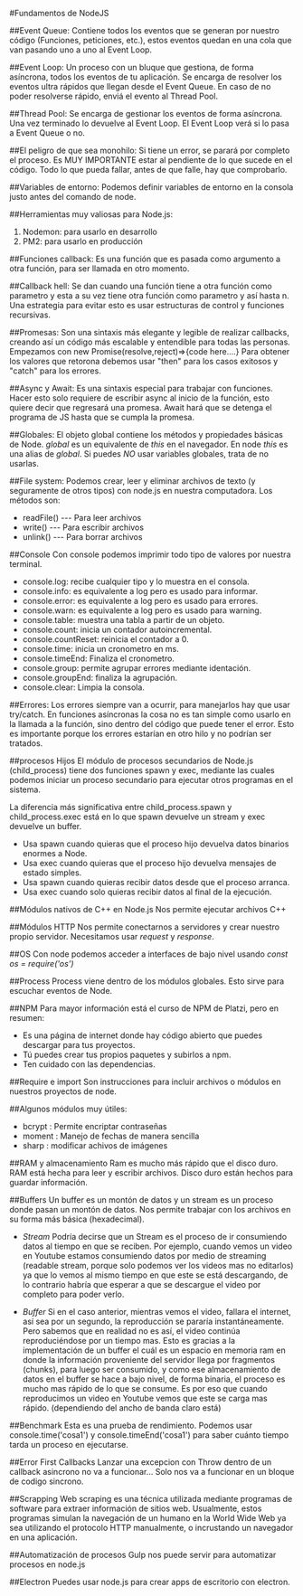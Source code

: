 #Fundamentos de NodeJS

##Event Queue:
Contiene todos los eventos que se generan por nuestro código (Funciones, peticiones, etc.), estos eventos quedan en una cola que van pasando uno a uno al Event Loop.

##Event Loop:
Un proceso con un bluque que gestiona, de forma asíncrona, todos los eventos de tu aplicación.
Se encarga de resolver los eventos ultra rápidos que llegan desde el Event Queue. En caso de no poder resolverse rápido, enviá el evento al Thread Pool.

##Thread Pool:
Se encarga de gestionar los eventos de forma asíncrona. Una vez terminado lo devuelve al Event Loop. El Event Loop verá si lo pasa a Event Queue o no.

##El peligro de que sea monohilo:
Si tiene un error, se parará por completo el proceso. Es MUY IMPORTANTE estar al pendiente de lo que sucede en
el código. Todo lo que pueda fallar, antes de que falle, hay que comprobarlo.

##Variables de entorno:
Podemos definir variables de entorno en la consola justo antes del comando de node.

##Herramientas muy valiosas para Node.js:
1. Nodemon: para usarlo en desarrollo
2. PM2: para usarlo en producción

##Funciones callback:
Es una función que es pasada como argumento a otra función, para ser llamada en otro momento.

##Callback hell:
Se dan cuando una función tiene a otra función como parametro y esta a su vez tiene otra función como parametro y así hasta n. Una estrategia para evitar esto es usar estructuras de control y funciones recursivas.

##Promesas:
Son una sintaxis más elegante y legible de realizar callbacks, creando así un código más escalable y entendible para todas las personas.
Empezamos con new Promise(resolve,reject)=>{code here....}
Para obtener los valores que retorona debemos usar "then" para los casos exitosos y "catch" para los errores.

##Async y Await:
Es una sintaxis especial para trabajar con funciones. Hacer esto solo requiere de escribir async al inicio de la función, esto quiere decir que regresará una promesa.
Await hará que se detenga el programa de JS hasta que se cumpla la promesa.

##Globales:
El objeto global contiene los métodos y propiedades básicas de Node.
*global* es un equivalente de *this* en el navegador.
En node *this* es una alias de *global*.
Si puedes *NO* usar variables globales, trata de no usarlas.

##File system:
Podemos crear, leer y eliminar archivos de texto (y seguramente de otros tipos) con node.js en nuestra computadora. Los métodos son:
- readFile() --- Para leer archivos
- write() --- Para escribir archivos
- unlink() --- Para borrar archivos

##Console
Con console podemos imprimir todo tipo de valores por
nuestra terminal.

- console.log: recibe cualquier tipo y lo muestra en el consola.
- console.info: es equivalente a log pero es usado para informar.
- console.error: es equivalente a log pero es usado para errores.
- console.warn: es equivalente a log pero es usado para warning.
- console.table: muestra una tabla a partir de un objeto.
- console.count: inicia un contador autoincremental.
- console.countReset: reinicia el contador a 0.
- console.time: inicia un cronometro en ms.
- console.timeEnd: Finaliza el cronometro.
- console.group: permite agrupar errores mediante identación.
- console.groupEnd: finaliza la agrupación.
- console.clear: Limpia la consola.

##Errores:
Los errores siempre van a ocurrir, para manejarlos hay que usar try/catch. En funciones asíncronas
la cosa no es tan simple como usarlo en la llamada a la función, sino dentro del código que puede tener el error. Esto es importante porque los errores estarían en otro hilo y no podrían ser tratados.

##procesos Hijos
El módulo de procesos secundarios de Node.js (child_process) tiene dos funciones spawn y exec, mediante las cuales podemos iniciar un proceso secundario para ejecutar otros programas en el sistema.

La diferencia más significativa entre child_process.spawn y child_process.exec está en lo que spawn devuelve un stream y exec devuelve un buffer.

- Usa spawn cuando quieras que el proceso hijo devuelva datos binarios enormes a Node.
- Usa exec cuando quieras que el proceso hijo devuelva mensajes de estado simples.
- Usa spawn cuando quieras recibir datos desde que el proceso arranca.
- Usa exec cuando solo quieras recibir datos al final de la ejecución.

##Módulos nativos de C++ en Node.js
Nos permite ejecutar archivos C++

##Módulos HTTP
Nos permite conectarnos a servidores y crear nuestro propio servidor.
Necesitamos usar *request* y *response*.

##OS
Con node podemos acceder a interfaces de bajo nivel usando *const os = require('os')*

##Process
Process viene dentro de los módulos globales. Esto sirve para escuchar eventos de Node.

##NPM
Para mayor información está el curso de NPM de Platzi, pero en resumen:
- Es una página de internet donde hay código abierto que puedes descargar para tus proyectos.
- Tú puedes crear tus propios paquetes y subirlos a npm.
- Ten cuidado con las dependencias.

##Require e import
Son instrucciones para incluir archivos o módulos en nuestros proyectos de node.

##Algunos módulos muy útiles:
- bcrypt : Permite encriptar contraseñas
- moment : Manejo de fechas de manera sencilla
- sharp : modificar achivos de imágenes

##RAM y almacenamiento
Ram es mucho más rápido que el disco duro.
RAM está hecha para leer y escribir archivos.
Disco duro están hechos para guardar información.

##Buffers
Un buffer es un montón de datos y un stream es un proceso donde pasan un montón de datos. Nos permite trabajar con los archivos en su forma más básica (hexadecimal).
- *Stream*
Podría decirse que un Stream es el proceso de ir consumiendo datos al tiempo en que se reciben. Por ejemplo, cuando vemos un video en Youtube estamos consumiendo datos por medio de streaming (readable stream, porque solo podemos ver los videos mas no editarlos) ya que lo vemos al mismo tiempo en que este se está descargando, de lo contrario habría que esperar a que se descargue el video por completo para poder verlo.

- *Buffer*
Si en el caso anterior, mientras vemos el video, fallara el internet, así sea por un segundo, la reproducción se pararía instantáneamente. Pero sabemos que en realidad no es así, el video continúa reproduciéndose por un tiempo mas. Esto es gracias a la implementación de un buffer el cuál es un espacio en memoria ram en donde la información proveniente del servidor llega por fragmentos (chunks), para luego ser consumido, y como ese almacenamiento de datos en el buffer se hace a bajo nivel, de forma binaria, el proceso es mucho mas rápido de lo que se consume. Es por eso que cuando reproducimos un video en Youtube vemos que este se carga mas rápido. (dependiendo del ancho de banda claro está)

##Benchmark
Esta es una prueba de rendimiento.
Podemos usar console.time('cosa1') y console.timeEnd('cosa1') para saber cuánto tiempo tarda un proceso en ejecutarse.

##Error First Callbacks
Lanzar una excepcion con Throw dentro de un callback asincrono no va a funcionar… Solo nos va a funcionar en un bloque de codigo sincrono.

##Scrapping
Web scraping es una técnica utilizada mediante programas de software para extraer información de sitios web. Usualmente, estos programas simulan la navegación de un humano en la World Wide Web ya sea utilizando el protocolo HTTP manualmente, o incrustando un navegador en una aplicación.

##Automatización de procesos
Gulp nos puede servir para automatizar procesos en node.js

##Electron
Puedes usar node.js para crear apps de escritorio con electron.